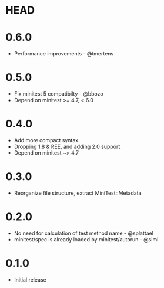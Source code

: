 # HEAD

# 0.6.0

* Performance improvements - @tmertens

# 0.5.0

* Fix minitest 5 compatibilty - @bbozo
* Depend on minitest >= 4.7, < 6.0

# 0.4.0

* Add more compact syntax
* Dropping 1.8 & REE, and adding 2.0 support
* Depend on minitest ~> 4.7

# 0.3.0

* Reorganize file structure, extract MiniTest::Metadata

# 0.2.0

* No need for calculation of test method name - @splattael
* minitest/spec is already loaded by minitest/autorun - @simi

# 0.1.0

* Initial release
